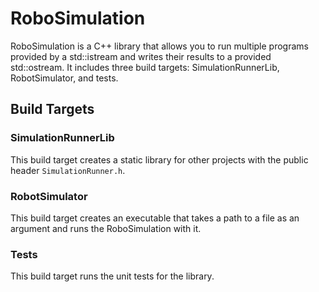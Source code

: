 # RoboSimulation

RoboSimulation is a C++ library that allows you to run multiple programs provided by a
 std\::istream and writes their results to a provided std::ostream. It includes three
 build targets: SimulationRunnerLib, RobotSimulator, and tests.

## Build Targets

### SimulationRunnerLib

This build target creates a static library for other projects with the public header `SimulationRunner.h`.

### RobotSimulator

This build target creates an executable that takes a path to a file as an argument and runs the 
RoboSimulation with it.

### Tests

This build target runs the unit tests for the library.

